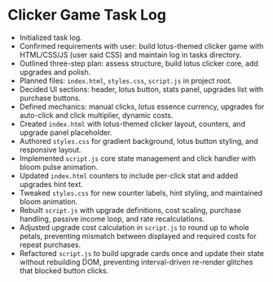 # Clicker Game Task Log

- Initialized task log.
- Confirmed requirements with user: build lotus-themed clicker game with HTML/CSS/JS (user said CSS) and maintain log in tasks directory.
- Outlined three-step plan: assess structure, build lotus clicker core, add upgrades and polish.
- Planned files: `index.html`, `styles.css`, `script.js` in project root.
- Decided UI sections: header, lotus button, stats panel, upgrades list with purchase buttons.
- Defined mechanics: manual clicks, lotus essence currency, upgrades for auto-click and click multiplier, dynamic costs.
- Created `index.html` with lotus-themed clicker layout, counters, and upgrade panel placeholder.
- Authored `styles.css` for gradient background, lotus button styling, and responsive layout.
- Implemented `script.js` core state management and click handler with bloom pulse animation.
- Updated `index.html` counters to include per-click stat and added upgrades hint text.
- Tweaked `styles.css` for new counter labels, hint styling, and maintained bloom animation.
- Rebuilt `script.js` with upgrade definitions, cost scaling, purchase handling, passive income loop, and rate recalculations.
- Adjusted upgrade cost calculation in `script.js` to round up to whole petals, preventing mismatch between displayed and required costs for repeat purchases.
- Refactored `script.js` to build upgrade cards once and update their state without rebuilding DOM, preventing interval-driven re-render glitches that blocked button clicks.
